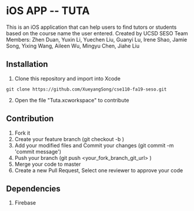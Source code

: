 # **iOS APP -- TUTA**
This is an iOS application that can help users to find tutors or students based on the 
course name the user entered. Created by UCSD SESO Team Members: Zhen Duan, Yuxin Li,
Yuechen Liu, Guanyi Lu, Irene Shao, Jamie Song, Yixing Wang, Aileen Wu, Mingyu Chen,
Jiahe Liu
        
## **Installation**
1. Clone this repository and import into Xcode

` git clone https://github.com/XueyangSong/cse110-fa19-seso.git `

2. Open the file "Tuta.xcworkspace" to contribute

## **Contribution**
1. Fork it
2. Create your feature branch (git checkout -b <branchname>)
3. Add your modified files and Commit your changes (git commit -m 'commit message')
4. Push your branch (git push <your_fork_branch_git_url> <branchname>)
5. Merge your code to master
6. Create a new Pull Request, Select one reviewer to approve your code

## **Dependencies**
1. Firebase
